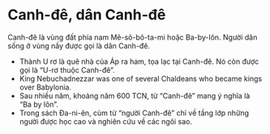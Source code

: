 # Canh-đê, dân Canh-đê

Canh-đê là vùng đất phía nam Mê-sô-bô-ta-mi hoặc Ba-by-lôn. Người dân sống ở vùng nầy được gọi là dân Canh-đê.  
- Thành U rơ là quê nhà của Áp ra ham, tọa lạc tại Canh-đê. Nó còn được gọi là “U-rơ thuộc Canh-đê”. 
- King Nebuchadnezzar was one of several Chaldeans who became kings over Babylonia.
- Sau nhiều năm, khoảng năm 600 TCN, từ “Canh-đê” mang ý nghĩa là “Ba by lôn”. 
- Trong sách Đa-ni-ên, cùm từ “người Canh-đê” chỉ về tầng lớp những người được học cao và nghiên cứu về các ngôi sao.

